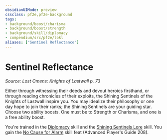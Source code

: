 ```yaml
---
obsidianUIMode: preview
cssclass: pf2e,pf2e-background
tags:
- background/boost/charisma
- background/boost/strength
- background/skill/diplomacy
- compendium/src/pf2e/lokl
aliases: ["Sentinel Reflectance"]
---
```

# Sentinel Reflectance
*Source: Lost Omens: Knights of Lastwall p. 73*  

Either through witnessing their deeds and devout heroics firsthand, or through reading chronicles of their exploits, the Shining Sentinels of the Knights of Lastwall inspire you. You may idealize their philosophy or one day hope to join their ranks; the Shining Sentinels are your guiding star. Choose two ability boosts. One must be to Strength or Charisma, and one is a free ability boost.

You're trained in the [Diplomacy](/compendium/skills.md#Diplomacy) skill and the [Shining Sentinels Lore](/compendium/skills.md#Lore) skill. You gain the [No Cause for Alarm](/compendium/feats/no-cause-for-alarm-apg.md) skill feat (Advanced Player's Guide 208).